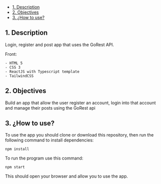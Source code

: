 - [1. Description](#1-description)
- [2. Objectives](#2-objectives)
- [3. ¿How to use?](#3-how-to-use)


<a name="desc"></a>
## 1. Description

Login, register and post app that uses the GoRest API.  

Front: 

    - HTML 5  
    - CSS 3
    - ReactJS with Typescript template
    - TailwindCSS

<a name="obj"></a>
## 2. Objectives

Build an app that allow the user register an account, login into that account and manage their posts using the GoRest api

<a name="usos"></a>
## 3. ¿How to use?

To use the app you should clone or download this repository, then run the following command to install dependencies:

`npm install`

To run the program use this command:

`npm start`

This should open your browser and allow you to use the app.

